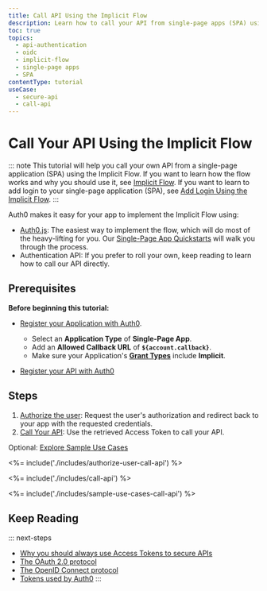 ```yaml
---
title: Call API Using the Implicit Flow
description: Learn how to call your API from single-page apps (SPA) using the Implicit Flow.
toc: true
topics:
  - api-authentication
  - oidc
  - implicit-flow
  - single-page apps
  - SPA
contentType: tutorial
useCase:
  - secure-api
  - call-api
---
```

# Call Your API Using the Implicit Flow

::: note
This tutorial will help you call your own API from a single-page application (SPA) using the Implicit Flow. If you want to learn how the flow works and why you should use it, see [Implicit Flow](/flows/concepts/implicit). If you want to learn to add login to your single-page application (SPA), see [Add Login Using the Implicit Flow](/flows/guides/implicit/add-login-implicit).
:::

Auth0 makes it easy for your app to implement the Implicit Flow using:

* [Auth0.js](/libraries/auth0js): The easiest way to implement the flow, which will do most of the heavy-lifting for you. Our [Single-Page App Quickstarts](/quickstart/spa) will walk you through the process.
* Authentication API: If you prefer to roll your own, keep reading to learn how to call our API directly.

## Prerequisites

**Before beginning this tutorial:**

* [Register your Application with Auth0](/dashboard/guides/applications/register-app-spa). 
  * Select an **Application Type** of **Single-Page App**.
  * Add an **Allowed Callback URL** of **`${account.callback}`**.
  * Make sure your Application's **[Grant Types](/dashboard/guides/applications/update-grant-types)** include **Implicit**.

* [Register your API with Auth0](/architecture-scenarios/spa-api/part-2#create-the-api)

## Steps

1. [Authorize the user](#authorize-the-user): 
Request the user's authorization and redirect back to your app with the requested credentials.
2. [Call Your API](#call-your-api): 
Use the retrieved Access Token to call your API.

Optional: [Explore Sample Use Cases](#sample-use-cases)

<%= include('./includes/authorize-user-call-api') %>

<%= include('./includes/call-api') %>

<%= include('./includes/sample-use-cases-call-api') %>

## Keep Reading

::: next-steps
- [Why you should always use Access Tokens to secure APIs](/api-auth/why-use-access-tokens-to-secure-apis)
- [The OAuth 2.0 protocol](/protocols/oauth2)
- [The OpenID Connect protocol](/protocols/oidc)
- [Tokens used by Auth0](/tokens)
:::
